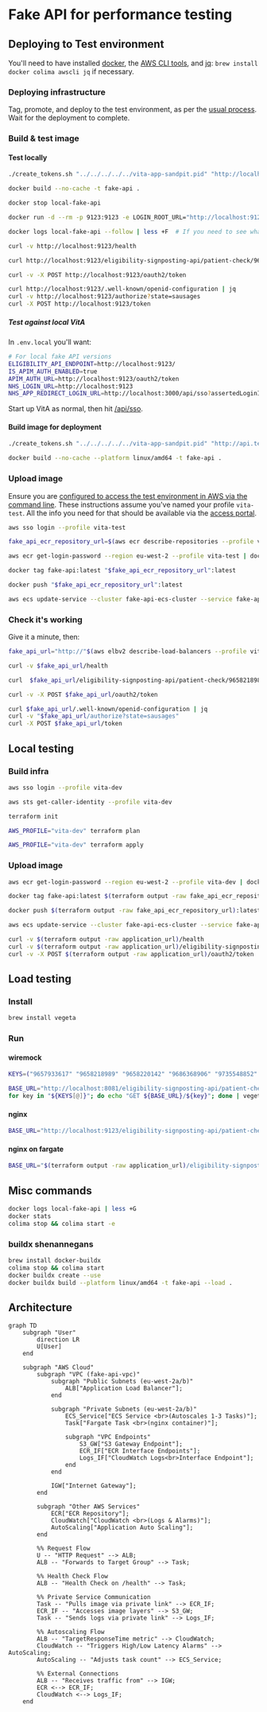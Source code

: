 # Fake API for performance testing

## Deploying to Test environment

You'll need to have installed [docker](https://www.docker.com/), the [AWS CLI tools](https://aws.amazon.com/cli/), and [jq](https://jqlang.org/): `brew install docker colima awscli jq` if necessary.

### Deploying infrastructure

Tag, promote, and deploy to the test environment, as per the [usual process](https://nhsd-confluence.digital.nhs.uk/spaces/Vacc/pages/989220238/Branching+and+release+strategy). Wait for the deployment to complete.

### Build & test image

#### Test locally

```sh
./create_tokens.sh "../../../../../vita-app-sandpit.pid" "http://localhost:9123" 86400

docker build --no-cache -t fake-api .

docker stop local-fake-api

docker run -d --rm -p 9123:9123 -e LOGIN_ROOT_URL="http://localhost:9123" -e ELID_DELAY_SECONDS=1 -e APIM_DELAY_SECONDS=1 --name local-fake-api fake-api

docker logs local-fake-api --follow | less +F  # If you need to see what's going on in nginx

curl -v http://localhost:9123/health

curl http://localhost:9123/eligibility-signposting-api/patient-check/9658218989 | jq

curl -v -X POST http://localhost:9123/oauth2/token

curl http://localhost:9123/.well-known/openid-configuration | jq
curl -v http://localhost:9123/authorize?state=sausages
curl -X POST http://localhost:9123/token
```

##### Test against local VitA

In `.env.local` you'll want:

```sh
# For local fake API versions
ELIGIBILITY_API_ENDPOINT=http://localhost:9123/
IS_APIM_AUTH_ENABLED=true
APIM_AUTH_URL=http://localhost:9123/oauth2/token
NHS_LOGIN_URL=http://localhost:9123
NHS_APP_REDIRECT_LOGIN_URL=http://localhost:3000/api/sso?assertedLoginIdentity=sausages
```

Start up VitA as normal, then hit [/api/sso](https://localhost:3000/api/sso?assertedLoginIdentity=sausages).

#### Build image for deployment

```sh
./create_tokens.sh "../../../../../vita-app-sandpit.pid" "http://api.test.vita.internal" 315569520

docker build --no-cache --platform linux/amd64 -t fake-api .
```

### Upload image

Ensure you are [configured to access the test environment in AWS via the command line](https://docs.aws.amazon.com/cli/latest/userguide/getting-started-quickstart.html). These instructions assume you've named your profile `vita-test`. All the info you need for that should be available via the [access portal](https://d-9c67018f89.awsapps.com/start/#/?tab=accounts).

```sh
aws sso login --profile vita-test

fake_api_ecr_repository_url=$(aws ecr describe-repositories --profile vita-test | jq -r '.repositories[] | select(.repositoryName == "fake-api") | .repositoryUri')

aws ecr get-login-password --region eu-west-2 --profile vita-test | docker login --username AWS --password-stdin $(echo $fake_api_ecr_repository_url | cut -d/ -f1)

docker tag fake-api:latest "$fake_api_ecr_repository_url":latest

docker push "$fake_api_ecr_repository_url":latest

aws ecs update-service --cluster fake-api-ecs-cluster --service fake-api-ecs-service --force-new-deployment --profile vita-dev --region eu-west-2
```

### Check it's working

Give it a minute, then:

```sh
fake_api_url="http://"$(aws elbv2 describe-load-balancers --profile vita-test | jq -r '.LoadBalancers[] | select(.LoadBalancerName == "fake-api-project-alb") | .DNSName')

curl -v $fake_api_url/health

curl  $fake_api_url/eligibility-signposting-api/patient-check/9658218989 | jq

curl -v -X POST $fake_api_url/oauth2/token

curl $fake_api_url/.well-known/openid-configuration | jq
curl -v "$fake_api_url/authorize?state=sausages"
curl -X POST $fake_api_url/token
```

## Local testing

### Build infra

```sh
aws sso login --profile vita-dev

aws sts get-caller-identity --profile vita-dev

terraform init

AWS_PROFILE="vita-dev" terraform plan

AWS_PROFILE="vita-dev" terraform apply
```

### Upload image

```sh
aws ecr get-login-password --region eu-west-2 --profile vita-dev | docker login --username AWS --password-stdin $(terraform output -raw fake_api_ecr_repository_url | cut -d/ -f1)

docker tag fake-api:latest $(terraform output -raw fake_api_ecr_repository_url):latest

docker push $(terraform output -raw fake_api_ecr_repository_url):latest

aws ecs update-service --cluster fake-api-ecs-cluster --service fake-api-ecs-service --force-new-deployment --profile vita-dev --region eu-west-2

curl -v $(terraform output -raw application_url)/health
curl -v $(terraform output -raw application_url)/eligibility-signposting-api/patient-check/9658218989
curl -v -X POST $(terraform output -raw application_url)/oauth2/token
```

## Load testing

### Install

```sh
brew install vegeta
```

### Run

#### wiremock

```sh
KEYS=("9657933617" "9658218989" "9658220142" "9686368906" "9735548852" "9450114080" "9658218873" "9658218997" "9658220150" "9686368973" "9658218881" "9658219004" "9686369120" "9466447939" "9658218903" "9658219012" "9661033498" "9735548844")

BASE_URL="http://localhost:8081/eligibility-signposting-api/patient-check"
for key in "${KEYS[@]}"; do echo "GET ${BASE_URL}/${key}"; done | vegeta attack -rate=10/s -duration=30s | vegeta report
```

#### nginx

```sh
BASE_URL="http://localhost:9123/eligibility-signposting-api/patient-check"
```

#### nginx on fargate

```sh
BASE_URL="$(terraform output -raw application_url)/eligibility-signposting-api/patient-check"
```

## Misc commands

```sh
docker logs local-fake-api | less +G
docker stats
colima stop && colima start -e
```

### buildx shenannegans

```sh
brew install docker-buildx
colima stop && colima start
docker buildx create --use
docker buildx build --platform linux/amd64 -t fake-api --load .
```

## Architecture

```mermaid
graph TD
    subgraph "User"
        direction LR
        U[User]
    end

    subgraph "AWS Cloud"
        subgraph "VPC (fake-api-vpc)"
            subgraph "Public Subnets (eu-west-2a/b)"
                ALB["Application Load Balancer"];
            end

            subgraph "Private Subnets (eu-west-2a/b)"
                ECS_Service["ECS Service <br>(Autoscales 1-3 Tasks)"];
                Task["Fargate Task <br>(nginx container)"];

                subgraph "VPC Endpoints"
                    S3_GW["S3 Gateway Endpoint"];
                    ECR_IF["ECR Interface Endpoints"];
                    Logs_IF["CloudWatch Logs<br>Interface Endpoint"];
                end
            end

            IGW["Internet Gateway"];
        end

        subgraph "Other AWS Services"
            ECR["ECR Repository"];
            CloudWatch["CloudWatch <br>(Logs & Alarms)"];
            AutoScaling["Application Auto Scaling"];
        end

        %% Request Flow
        U -- "HTTP Request" --> ALB;
        ALB -- "Forwards to Target Group" --> Task;

        %% Health Check Flow
        ALB -- "Health Check on /health" --> Task;

        %% Private Service Communication
        Task -- "Pulls image via private link" --> ECR_IF;
        ECR_IF -- "Accesses image layers" --> S3_GW;
        Task -- "Sends logs via private link" --> Logs_IF;

        %% Autoscaling Flow
        ALB -- "TargetResponseTime metric" --> CloudWatch;
        CloudWatch -- "Triggers High/Low Latency Alarms" --> AutoScaling;
        AutoScaling -- "Adjusts task count" --> ECS_Service;

        %% External Connections
        ALB -- "Receives traffic from" --> IGW;
        ECR <--> ECR_IF;
        CloudWatch <--> Logs_IF;
    end
```
